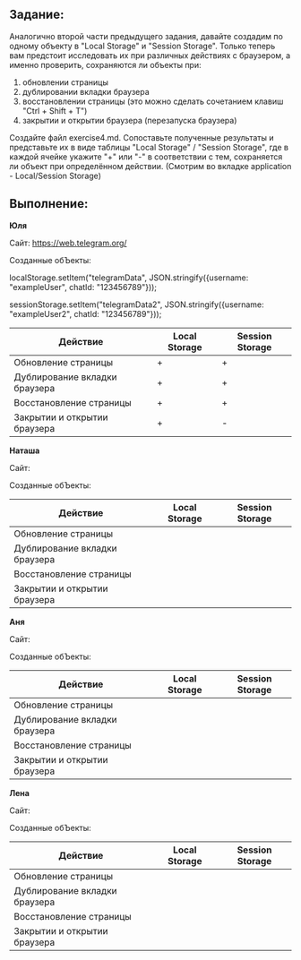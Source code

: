 ## Задание: 

Аналогично второй части предыдущего задания, давайте создадим по одному объекту в "Local Storage" и "Session Storage". Только теперь вам предстоит исследовать их при различных действиях с браузером, а именно проверить, сохраняются ли объекты при:
1. обновлении страницы
2. дублировании вкладки браузера
3. восстановлении страницы (это можно сделать сочетанием клавиш "Ctrl + Shift + T")
4. закрытии и открытии браузера (перезапуска браузера)

Создайте файл exercise4.md. Сопоставьте полученные результаты и представьте их в виде таблицы "Local Storage" / "Session Storage", где в каждой ячейке укажите "+" или "-" в соответствии с тем, сохраняется ли объект при определённом действии.
(Смотрим во вкладке application - Local/Session Storage)

## Выполнение:

**Юля**

Сайт: https://web.telegram.org/

Созданные обЪекты: 

localStorage.setItem("telegramData", JSON.stringify({username: "exampleUser", chatId: "123456789"}));

sessionStorage.setItem("telegramData2", JSON.stringify({username: "exampleUser2", chatId: "123456789"}));

| Действие | Local Storage | Session Storage |
|-----|----------|---------|
|Обновление страницы| + | + |
|Дублирование вкладки браузера| + | + |
|Восстановление страницы| + | + |
|Закрытии и открытии браузера| + | - |

**Наташа**

Сайт:

Созданные обЪекты: 

| Действие | Local Storage | Session Storage |
|-----|----------|---------|
|Обновление страницы|  |  |
|Дублирование вкладки браузера|  |  |
|Восстановление страницы|  |  |
|Закрытии и открытии браузера|  |  |

**Аня**

Сайт:

Созданные обЪекты: 

| Действие | Local Storage | Session Storage |
|-----|----------|---------|
|Обновление страницы|  |  |
|Дублирование вкладки браузера|  |  |
|Восстановление страницы|  |  |
|Закрытии и открытии браузера|  |  |

**Лена**

Сайт:

Созданные обЪекты: 

| Действие | Local Storage | Session Storage |
|-----|----------|---------|
|Обновление страницы|  |  |
|Дублирование вкладки браузера|  |  |
|Восстановление страницы|  |  |
|Закрытии и открытии браузера|  |  |